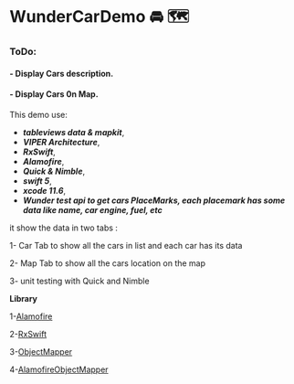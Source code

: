 # WunderCarDemo 🚘 🗺
### ToDo:
#### - Display Cars description.
#### - Display Cars 0n Map.

This demo use:
- ***tableviews data & mapkit***, 
- ***VIPER Architecture***, 
- ***RxSwift***, 
- ***Alamofire***,
- ***Quick & Nimble***,
- ***swift 5***, 
- ***xcode 11.6***, 
- ***Wunder test api to get cars PlaceMarks, each placemark has some data like name, car engine, fuel, etc***

it show the data in two tabs :

1- Car Tab to show all the cars in list and each car has its data

2- Map Tab to show all the cars location on the map

3- unit testing with Quick and Nimble

**Library**

1-[Alamofire](https://github.com/Alamofire/Alamofire)

2-[RxSwift](https://github.com/ReactiveX/RxSwift)

3-[ObjectMapper](https://github.com/Hearst-DD/ObjectMapper)

4-[AlamofireObjectMapper](https://github.com/tristanhimmelman/AlamofireObjectMapper)
